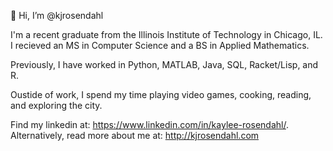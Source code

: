 👋 Hi, I’m @kjrosendahl

I'm a recent graduate from the Illinois Institute of Technology in Chicago, IL. I recieved an MS in Computer Science and a BS in Applied Mathematics.

Previously, I have worked in Python, MATLAB, Java, SQL, Racket/Lisp, and R. 

Oustide of work, I spend my time playing video games, cooking, reading, and exploring the city.

Find my linkedin at: https://www.linkedin.com/in/kaylee-rosendahl/. Alternatively, read more about me at: http://kjrosendahl.com
